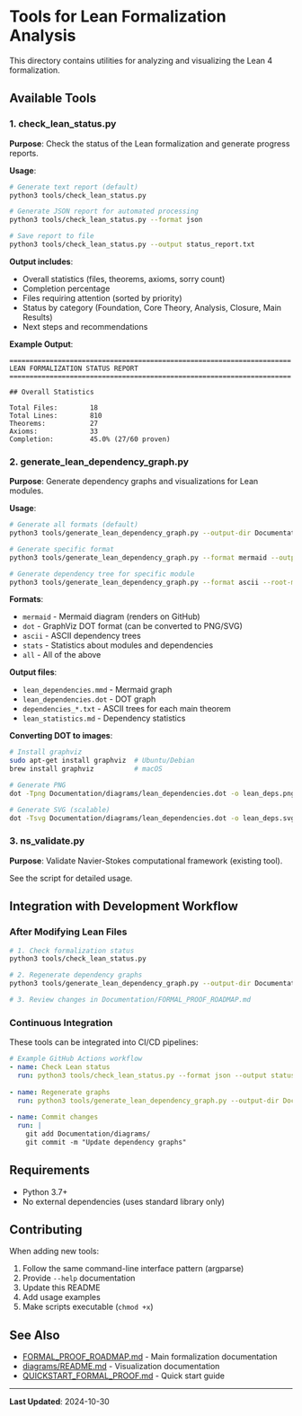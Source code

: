 # Tools for Lean Formalization Analysis

This directory contains utilities for analyzing and visualizing the Lean 4 formalization.

## Available Tools

### 1. check_lean_status.py

**Purpose**: Check the status of the Lean formalization and generate progress reports.

**Usage**:
```bash
# Generate text report (default)
python3 tools/check_lean_status.py

# Generate JSON report for automated processing
python3 tools/check_lean_status.py --format json

# Save report to file
python3 tools/check_lean_status.py --output status_report.txt
```

**Output includes**:
- Overall statistics (files, theorems, axioms, sorry count)
- Completion percentage
- Files requiring attention (sorted by priority)
- Status by category (Foundation, Core Theory, Analysis, Closure, Main Results)
- Next steps and recommendations

**Example Output**:
```
======================================================================
LEAN FORMALIZATION STATUS REPORT
======================================================================

## Overall Statistics

Total Files:        18
Total Lines:        810
Theorems:           27
Axioms:             33
Completion:         45.0% (27/60 proven)
```

### 2. generate_lean_dependency_graph.py

**Purpose**: Generate dependency graphs and visualizations for Lean modules.

**Usage**:
```bash
# Generate all formats (default)
python3 tools/generate_lean_dependency_graph.py --output-dir Documentation/diagrams

# Generate specific format
python3 tools/generate_lean_dependency_graph.py --format mermaid --output-dir Documentation/diagrams

# Generate dependency tree for specific module
python3 tools/generate_lean_dependency_graph.py --format ascii --root-module Theorem13_7
```

**Formats**:
- `mermaid` - Mermaid diagram (renders on GitHub)
- `dot` - GraphViz DOT format (can be converted to PNG/SVG)
- `ascii` - ASCII dependency trees
- `stats` - Statistics about modules and dependencies
- `all` - All of the above

**Output files**:
- `lean_dependencies.mmd` - Mermaid graph
- `lean_dependencies.dot` - DOT graph
- `dependencies_*.txt` - ASCII trees for each main theorem
- `lean_statistics.md` - Dependency statistics

**Converting DOT to images**:
```bash
# Install graphviz
sudo apt-get install graphviz  # Ubuntu/Debian
brew install graphviz          # macOS

# Generate PNG
dot -Tpng Documentation/diagrams/lean_dependencies.dot -o lean_deps.png

# Generate SVG (scalable)
dot -Tsvg Documentation/diagrams/lean_dependencies.dot -o lean_deps.svg
```

### 3. ns_validate.py

**Purpose**: Validate Navier-Stokes computational framework (existing tool).

See the script for detailed usage.

## Integration with Development Workflow

### After Modifying Lean Files

```bash
# 1. Check formalization status
python3 tools/check_lean_status.py

# 2. Regenerate dependency graphs
python3 tools/generate_lean_dependency_graph.py --output-dir Documentation/diagrams

# 3. Review changes in Documentation/FORMAL_PROOF_ROADMAP.md
```

### Continuous Integration

These tools can be integrated into CI/CD pipelines:

```yaml
# Example GitHub Actions workflow
- name: Check Lean status
  run: python3 tools/check_lean_status.py --format json --output status.json
  
- name: Regenerate graphs
  run: python3 tools/generate_lean_dependency_graph.py --output-dir Documentation/diagrams
  
- name: Commit changes
  run: |
    git add Documentation/diagrams/
    git commit -m "Update dependency graphs"
```

## Requirements

- Python 3.7+
- No external dependencies (uses standard library only)

## Contributing

When adding new tools:
1. Follow the same command-line interface pattern (argparse)
2. Provide `--help` documentation
3. Update this README
4. Add usage examples
5. Make scripts executable (`chmod +x`)

## See Also

- [FORMAL_PROOF_ROADMAP.md](../Documentation/FORMAL_PROOF_ROADMAP.md) - Main formalization documentation
- [diagrams/README.md](../Documentation/diagrams/README.md) - Visualization documentation
- [QUICKSTART_FORMAL_PROOF.md](../Documentation/QUICKSTART_FORMAL_PROOF.md) - Quick start guide

---

**Last Updated**: 2024-10-30
